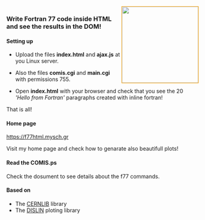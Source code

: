 <img src="https://github.com/yioryhos/f77html/blob/F77HTML/logo.png" style="width:200px;border:solid 1px orange;float:right"/>

### Write Fortran 77 code inside HTML and see the results in the DOM!

#### Setting up

- Upload the files <b>index.html</b> and <b>ajax.js</b> at you Linux server. 

- Also the files <b>comis.cgi</b> and <b>main.cgi</b> with permissions 755.

- Open <b>index.html</b> with your browser and check that you see the 20 <i>'Hello from Fortran'</i> paragraphs created with inline fortran!
  
That is all!

#### Home page
https://f77html.mysch.gr

Visit my home page and check how to genarate also beautifull plots!

#### Read the COMIS.ps
Check the dosument to see details about the f77 commands.

#### Based on
- The <a href='https://paw.web.cern.ch/paw/' target='_blank'>CERNLIB</a> library
- The <a href='https://www.dislin.de/' target='_blank'>DISLIN</a> ploting library
